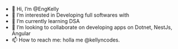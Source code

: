 - 👋 Hi, I’m @EngKelly
- 👀 I’m interested in Developing full softwares with 
- 🌱 I’m currently learning DSA 
- 💞️ I’m looking to collaborate on developing apps on Dotnet, NestJs, Angular
- 📫 How to reach me: holla me @kellyncodes. 

<!---
EngKelly/EngKelly is a ✨ special ✨ repository because its `README.md` (this file) appears on your GitHub profile.
You can click the Preview link to take a look at your changes.
--->
